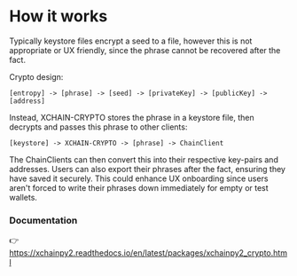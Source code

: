 # How it works
Typically keystore files encrypt a seed to a file, however this is not appropriate or UX friendly, since the phrase
cannot be recovered after the fact.

Crypto design:

`[entropy] -> [phrase] -> [seed] -> [privateKey] -> [publicKey] -> [address]`

Instead, XCHAIN-CRYPTO stores the phrase in a keystore file, then decrypts and passes this phrase to other clients:

`[keystore] -> XCHAIN-CRYPTO -> [phrase] -> ChainClient`

The ChainClients can then convert this into their respective key-pairs and addresses. Users can also export their
phrases after the fact, ensuring they have saved it securely. This could enhance UX onboarding since users aren't forced
to write their phrases down immediately for empty or test wallets.

### Documentation

👉 https://xchainpy2.readthedocs.io/en/latest/packages/xchainpy2_crypto.html
